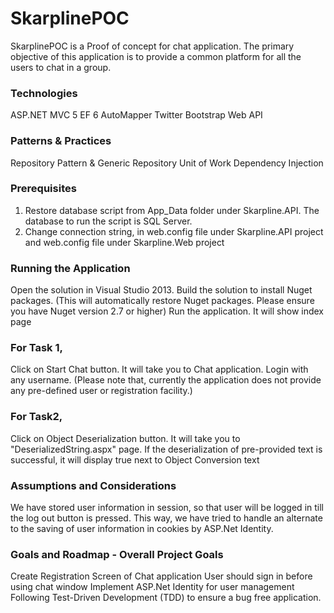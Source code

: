 # SkarplinePOC
SkarplinePOC is a Proof of concept for chat application. The primary objective of this application is to provide a common platform for all the
users to chat in a group.

### Technologies
ASP.NET MVC 5
EF 6
AutoMapper
Twitter Bootstrap
Web API

### Patterns & Practices
Repository Pattern & Generic Repository
Unit of Work
Dependency Injection

### Prerequisites
1. Restore database script from App_Data folder under Skarpline.API. The database to run the script is SQL Server.
1. Change connection string, in web.config file under Skarpline.API project and web.config file under Skarpline.Web project 

### Running the Application
Open the solution in Visual Studio 2013. Build the solution to install Nuget packages. (This will automatically restore Nuget packages. Please ensure you have Nuget version 2.7 or higher)
Run the application. It will show index page

### For Task 1,
Click on Start Chat button. It will take you to Chat application.
Login with any username. (Please note that, currently the application does not provide any pre-defined user or registration facility.)

### For Task2,
Click on Object Deserialization button. It will take you to "DeserializedString.aspx" page.
If the deserialization of pre-provided text is successful, it will display true next to Object Conversion text

### Assumptions and Considerations
We have stored user information in session, so that user will be logged in till the log out button is pressed. This way, we have tried to handle an alternate to the saving of user information in cookies by ASP.Net Identity.

### Goals and Roadmap - Overall Project Goals
Create Registration Screen of Chat application
User should sign in before using chat window
Implement ASP.Net Identity for user management
Following Test-Driven Development (TDD) to ensure a bug free application.
